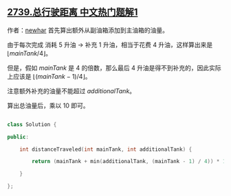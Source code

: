 ## [2739.总行驶距离 中文热门题解1](https://leetcode.cn/problems/total-distance-traveled/solutions/100000/yi-xing-jie-fa-shu-xue-by-newhar-ratb)

作者：[newhar](https://leetcode.cn/u/newhar)
首先算出额外从副油箱添加到主油箱的油量。
由于每次完成 消耗 $5$ 升油 $\rightarrow$ 补充 $1$ 升油，相当于花费 $4$ 升油，这样算出来是 $\lfloor mainTank /  4 \rfloor$。
但是，假如 $mainTank$ 是 $4$ 的倍数，那么最后 $4$ 升油是得不到补充的，因此实际上应该是 $\lfloor (mainTank - 1) / 4 \rfloor$。
注意额外补充的油量不能超过 $additionalTank$。
算出总油量后，乘以 $10$ 即可。
```c++
class Solution {
public:
    int distanceTraveled(int mainTank, int additionalTank) {
        return (mainTank + min(additionalTank, (mainTank - 1) / 4)) * 10;
    }
};
```
